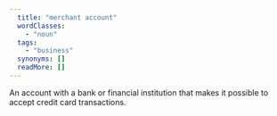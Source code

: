 ```yaml
---
  title: "merchant account"
  wordClasses: 
    - "noun"
  tags: 
    - "business"
  synonyms: []
  readMore: []
---
```

An account with a bank or financial institution that makes it possible to accept credit card transactions.
